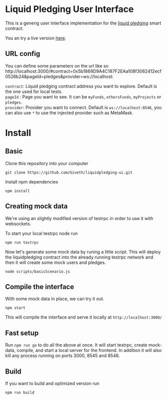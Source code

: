 # Liquid Pledging User Interface

This is a generig user interface implementation for the [liquid pledging](https://github.com/Giveth/liquidpledging) smart contract.

You an try a live version [here](https://giveth.github.io/liquidpledging-ui/).

## URL config

You can define some parameters on the url like so
http://localhost:3000/#contract=0x5b1869D9A4C187F2EAa108f3062412ecf0526b24&pageId=pledges&provider=ws://localhost:

`contract`: Liquid pledging contract address you want to explore. Default is the one used for local tests.  
`pageId` : Page you want to see. It can be `myFunds`, `othersFunds`, `myProjects` or `pledges`.  
`provider`: Provider you want to connect. Default is `ws://localhost:8546`, you can also use `*` to use the injected provider such as MetaMask.  
# Install
## Basic

Clone this repository into your computer

`git clone https://github.com/Giveth/liquidpledging-ui.git`

Install npm dependencies

`npm install`


## Creating mock data

We're using an slightly modified version of testrpc in order to use it with websockets.

To start your local testrpc node run

`npm run testrpc`

Now let's generate some mock data by runing a little script.
This will deploy the liquidpledging contract into the already running testrpc network and then it will create some mock users and pledges.

`node scripts/basicScenario.js`

## Compile the interface

With some mock data in place, we can try it out.

`npm start`

This will compile the interface and serve it locally at  `http://localhost:3000/`

## Fast setup

Run `npm run go` to do all the above at once.
It will start testrpc, create mock-data, compile, and start a local server for the frontend.
In addition it will also kill any process running on ports 3000, 8545 and 8546.

## Build

If you want to build and optimized version run

`npm run build`


